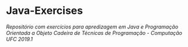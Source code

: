 # Java-Exercises

_Repositório com exercícios para apredizagem em Java e Programação Orientada a Objeto_
_Cadeira de Técnicas de Programação - Computação UFC 2019.1_
